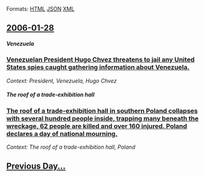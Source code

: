 
Formats: [HTML](2006/01/28/index.html)  [JSON](2006/01/28/index.json)  [XML](2006/01/28/index.xml)  

## [2006-01-28](/news/2006/01/28/index.md)

##### Venezuela
### [ Venezuelan President Hugo Chvez threatens to jail any United States spies caught gathering information about Venezuela. ](/news/2006/01/28/venezuelan-president-hugo-chavez-threatens-to-jail-any-united-states-spies-caught-gathering-information-about-venezuela.md)
_Context: President, Venezuela, Hugo Chvez_

##### The roof of a trade-exhibition hall
### [ The roof of a trade-exhibition hall in southern Poland collapses with several hundred people inside, trapping many beneath the wreckage, 62 people are killed and over 160 injured. Poland declares a day of national mourning. ](/news/2006/01/28/the-roof-of-a-trade-exhibition-hall-in-southern-poland-collapses-with-several-hundred-people-inside-trapping-many-beneath-the-wreckage-62.md)
_Context: The roof of a trade-exhibition hall, Poland_

## [Previous Day...](/news/2006/01/27/index.md)

